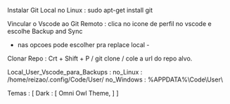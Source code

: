 Instalar Git Local no Linux : sudo apt-get install git

Vincular o Vscode ao Git Remoto : clica no icone de perfil no vscode e escolhe Backup and Sync
- nas opcoes pode escolher pra replace local - 

Clonar Repo : Crt + Shift + P / git clone / cole a url do repo alvo.

Local_User_Vscode_para_Backups :
  no_Linux : /home/reizao/.config/Code/User/
  no_Windows : %APPDATA%\Code\User\

Temas : [
  Dark : [
    Omni Owl Theme,
  ]
]
